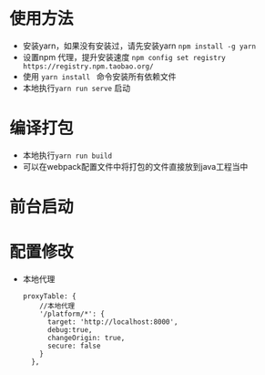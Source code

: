 # 使用方法
- 安装yarn，如果没有安装过，请先安装yarn `npm install -g yarn `
- 设置npm 代理，提升安装速度 `npm config set registry https://registry.npm.taobao.org/`
- 使用 `yarn install ` 命令安装所有依赖文件
- 本地执行`yarn run serve` 启动
# 编译打包
- 本地执行`yarn run build`
- 可以在webpack配置文件中将打包的文件直接放到java工程当中
# 前台启动

# 配置修改
- 本地代理
  ```angular2html
  proxyTable: {
      //本地代理
      '/platform/*': {
        target: 'http://localhost:8000',
        debug:true,
        changeOrigin: true,
        secure: false
      }
    },
```
